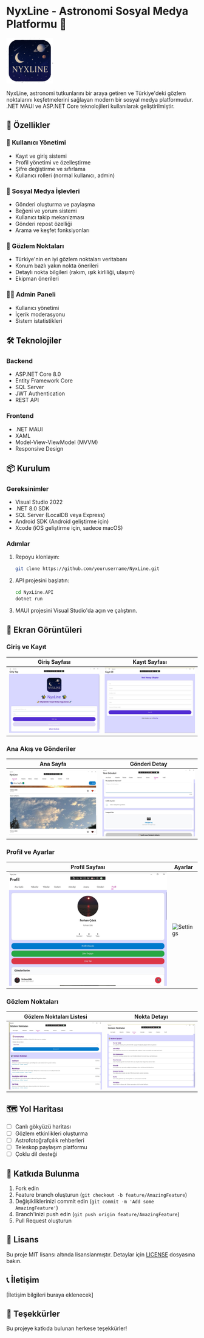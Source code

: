 # NyxLine - Astronomi Sosyal Medya Platformu 🌟

![NyxLine Logo](NyxLine.MAUI/Resources/Images/nyxline_logo.png)

NyxLine, astronomi tutkunlarını bir araya getiren ve Türkiye'deki gözlem noktalarını keşfetmelerini sağlayan modern bir sosyal medya platformudur. .NET MAUI ve ASP.NET Core teknolojileri kullanılarak geliştirilmiştir.

## 🚀 Özellikler

### 👥 Kullanıcı Yönetimi
- Kayıt ve giriş sistemi
- Profil yönetimi ve özelleştirme
- Şifre değiştirme ve sıfırlama
- Kullanıcı rolleri (normal kullanıcı, admin)

### 📱 Sosyal Medya İşlevleri
- Gönderi oluşturma ve paylaşma
- Beğeni ve yorum sistemi
- Kullanıcı takip mekanizması
- Gönderi repost özelliği
- Arama ve keşfet fonksiyonları

### 🔭 Gözlem Noktaları
- Türkiye'nin en iyi gözlem noktaları veritabanı
- Konum bazlı yakın nokta önerileri
- Detaylı nokta bilgileri (rakım, ışık kirliliği, ulaşım)
- Ekipman önerileri

### 👨‍💼 Admin Paneli
- Kullanıcı yönetimi
- İçerik moderasyonu
- Sistem istatistikleri

## 🛠️ Teknolojiler

### Backend
- ASP.NET Core 8.0
- Entity Framework Core
- SQL Server
- JWT Authentication
- REST API

### Frontend
- .NET MAUI
- XAML
- Model-View-ViewModel (MVVM)
- Responsive Design

## 📦 Kurulum

### Gereksinimler
- Visual Studio 2022
- .NET 8.0 SDK
- SQL Server (LocalDB veya Express)
- Android SDK (Android geliştirme için)
- Xcode (iOS geliştirme için, sadece macOS)

### Adımlar
1. Repoyu klonlayın:
   ```bash
   git clone https://github.com/yourusername/NyxLine.git
   ```

2. API projesini başlatın:
   ```bash
   cd NyxLine.API
   dotnet run
   ```

3. MAUI projesini Visual Studio'da açın ve çalıştırın.

## 📱 Ekran Görüntüleri

### Giriş ve Kayıt
| Giriş Sayfası | Kayıt Sayfası |
|---------------|---------------|
| ![Login](docs/images/login.png) | ![Register](docs/images/register.png) |

### Ana Akış ve Gönderiler
| Ana Sayfa | Gönderi Detay |
|-----------|---------------|
| ![Feed](docs/images/feed.png) | ![Post Detail](docs/images/post_detail.png) |

### Profil ve Ayarlar
| Profil Sayfası | Ayarlar |
|----------------|----------|
| ![Profile](docs/images/profile.png) | ![Settings](docs/images/settings.png) |

### Gözlem Noktaları
| Gözlem Noktaları Listesi | Nokta Detayı |
|--------------------------|---------------|
| ![Observation Sites](docs/images/observation_sites.png) | ![Site Detail](docs/images/site_detail.png) |

## 🗺️ Yol Haritası

- [ ] Canlı gökyüzü haritası
- [ ] Gözlem etkinlikleri oluşturma
- [ ] Astrofotoğrafçılık rehberleri
- [ ] Teleskop paylaşım platformu
- [ ] Çoklu dil desteği

## 🤝 Katkıda Bulunma

1. Fork edin
2. Feature branch oluşturun (`git checkout -b feature/AmazingFeature`)
3. Değişikliklerinizi commit edin (`git commit -m 'Add some AmazingFeature'`)
4. Branch'inizi push edin (`git push origin feature/AmazingFeature`)
5. Pull Request oluşturun

## 📄 Lisans

Bu proje MIT lisansı altında lisanslanmıştır. Detaylar için [LICENSE](LICENSE) dosyasına bakın.

## 📞 İletişim

[İletişim bilgileri buraya eklenecek]

## 🌟 Teşekkürler

Bu projeye katkıda bulunan herkese teşekkürler! 